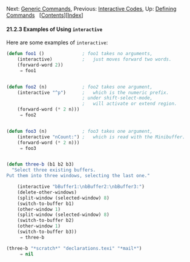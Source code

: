 

Next: [Generic Commands](Generic-Commands.html), Previous: [Interactive Codes](Interactive-Codes.html), Up: [Defining Commands](Defining-Commands.html)   \[[Contents](index.html#SEC_Contents "Table of contents")]\[[Index](Index.html "Index")]

#### 21.2.3 Examples of Using `interactive`

Here are some examples of `interactive`:

```lisp
(defun foo1 ()              ; foo1 takes no arguments,
    (interactive)           ;   just moves forward two words.
    (forward-word 2))
     ⇒ foo1
```

```lisp
```

```lisp
(defun foo2 (n)             ; foo2 takes one argument,
    (interactive "^p")      ;   which is the numeric prefix.
                            ; under shift-select-mode,
                            ;   will activate or extend region.
    (forward-word (* 2 n)))
     ⇒ foo2
```

```lisp
```

```lisp
(defun foo3 (n)             ; foo3 takes one argument,
    (interactive "nCount:") ;   which is read with the Minibuffer.
    (forward-word (* 2 n)))
     ⇒ foo3
```

```lisp
```

```lisp
(defun three-b (b1 b2 b3)
  "Select three existing buffers.
Put them into three windows, selecting the last one."
```

```lisp
    (interactive "bBuffer1:\nbBuffer2:\nbBuffer3:")
    (delete-other-windows)
    (split-window (selected-window) 8)
    (switch-to-buffer b1)
    (other-window 1)
    (split-window (selected-window) 8)
    (switch-to-buffer b2)
    (other-window 1)
    (switch-to-buffer b3))
     ⇒ three-b
```

```lisp
(three-b "*scratch*" "declarations.texi" "*mail*")
     ⇒ nil
```
